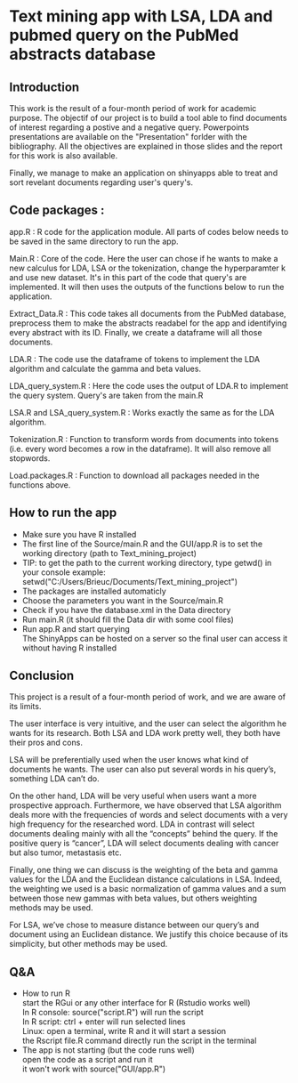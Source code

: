 # Text mining app with LSA, LDA and pubmed query on the PubMed abstracts database  

## Introduction

This work is the result of a four-month period of work for academic purpose. The objectif of our project is to build a tool able to find documents of interest regarding a postive and a negative query. Powerpoints presentations are available on the "Presentation" forlder with the bibliography. All the objectives are explained in those slides and the report for this work is also available.

Finally, we manage to make an application on shinyapps able to treat and sort revelant documents regarding user's query's.

## Code packages : 

app.R : R code for the application module. All parts of codes below needs to be saved in the same directory to run the app.

Main.R : Core of the code. Here the user can chose if he wants to make a new calculus for LDA, LSA or the tokenization, change the hyperparamter k and use new dataset. It's in this part of the code that query's are implemented. It will then uses the outputs of the functions below to run the application.

Extract_Data.R : This code takes all documents from the PubMed database, preprocess them to make the abstracts readabel for the app and identifying every abstract with its ID. Finally, we create a dataframe will all those documents.

LDA.R : The code use the dataframe of tokens to implement the LDA algorithm and calculate the gamma and beta values.

LDA_query_system.R : Here the code uses the output of LDA.R to implement the query system. Query's are taken from the main.R

LSA.R and LSA_query_system.R : Works exactly the same as for the LDA algorithm.

Tokenization.R : Function to transform words from documents into tokens (i.e. every word becomes a row in the dataframe). It will also remove all stopwords.

Load.packages.R : Function to download all packages needed in the functions above.

## How to run the app

- Make sure you have R installed  
- The first line of the Source/main.R and the GUI/app.R is to set the working directory (path to Text_mining_project)  
- TIP: to get the path to the current working directory, type getwd() in your console
  example: setwd("C:/Users/Brieuc/Documents/Text_mining_project")
- The packages are installed automaticly  
- Choose the parameters you want in the Source/main.R  
- Check if you have the database.xml in the Data directory  
- Run main.R (it should fill the Data dir with some cool files)
- Run app.R and start querying  
The ShinyApps can be hosted on a server so the final user can access it without having R installed

## Conclusion 

This project is a result of a four-month period of work, and we are aware of its limits. 

The user interface is very intuitive, and the user can select the algorithm he wants for its research. 
Both LSA and LDA work pretty well, they both have their pros and cons.

LSA will be preferentially used when the user knows what kind of documents he wants. The user can also put several words in his query’s, something LDA can’t do.

On the other hand, LDA will be very useful when users want a more prospective approach.
Furthermore, we have observed that LSA algorithm deals more with the frequencies of words and select documents with a very high frequency for the researched word. LDA in contrast will select documents dealing mainly with all the “concepts” behind the query. If the positive query is “cancer”, LDA will select documents dealing with cancer but also tumor, metastasis etc.

Finally, one thing we can discuss is the weighting of the beta and gamma values for the LDA and the Euclidean distance calculations in LSA.
Indeed, the weighting we used is a basic normalization of gamma values and a sum between those new gammas with beta values, but others weighting methods may be used. 

For LSA, we’ve chose to measure distance between our query’s and document using an Euclidean distance. We justify this choice because of its simplicity, but other methods may be used.

## Q&A 

- How to run R  
start the RGui or any other interface for R (Rstudio works well)   
In R console: source("script.R") will run the script  
In R script: ctrl + enter will run selected lines  
Linux: open a terminal, write R and it will start a session   
the Rscript file.R command directly run the script in the terminal  
- The app is not starting (but the code runs well)  
open the code as a script and run it  
it won't work with source("GUI/app.R")  

